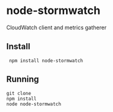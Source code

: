 # node-stormwatch

CloudWatch client and metrics gatherer


## Install


     npm install node-stormwatch

## Running

    git clone 
    npm install
    node node-stormwatch
